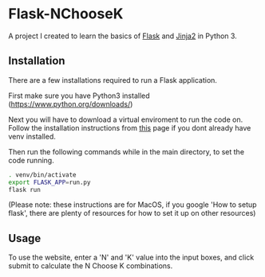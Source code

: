 # Flask-NChooseK

A project I created to learn the basics of [Flask](https://flask.palletsprojects.com/en/1.1.x/) and [Jinja2](https://jinja.palletsprojects.com/en/2.11.x/) in Python 3.

## Installation

There are a few installations required to run a Flask application.

First make sure you have Python3 installed (https://www.python.org/downloads/)

Next you will have to download a virtual enviroment to run the code on. Follow the installation instructions from [this](https://dev.to/sahilrajput/install-flask-and-create-your-first-web-application-2dba) page if you dont already have venv installed. 

Then run the following commands while in the main directory, to set the code running.

```bash
. venv/bin/activate
export FLASK_APP=run.py
flask run
```

(Please note: these instructions are for MacOS, if you google 'How to setup flask', there are plenty of resources for how to set it up on other resources)

## Usage

To use the website, enter a 'N' and 'K' value into the input boxes, and click submit to calculate the N Choose K combinations.